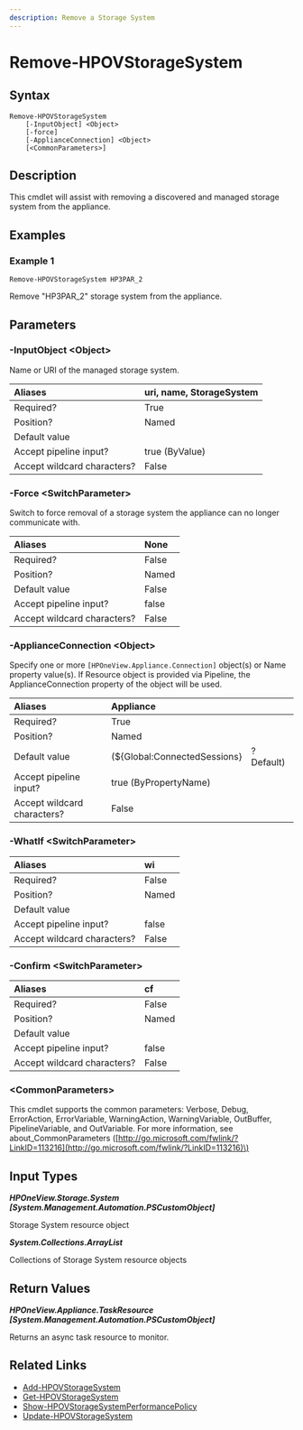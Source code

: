 ```yaml
---
description: Remove a Storage System
---
```


# Remove-HPOVStorageSystem

## Syntax

```text
Remove-HPOVStorageSystem
    [-InputObject] <Object>
    [-force]
    [-ApplianceConnection] <Object>
    [<CommonParameters>]
```

## Description

This cmdlet will assist with removing a discovered and managed storage system from the appliance.

## Examples

### Example 1

```text
Remove-HPOVStorageSystem HP3PAR_2
```

Remove "HP3PAR\_2" storage system from the appliance.

## Parameters

### -InputObject &lt;Object&gt;

Name or URI of the managed storage system.

| Aliases | uri, name, StorageSystem |
| :--- | :--- |
| Required? | True |
| Position? | Named |
| Default value |  |
| Accept pipeline input? | true \(ByValue\) |
| Accept wildcard characters? | False |

### -Force &lt;SwitchParameter&gt;

Switch to force removal of a storage system the appliance can no longer communicate with.

| Aliases | None |
| :--- | :--- |
| Required? | False |
| Position? | Named |
| Default value | False |
| Accept pipeline input? | false |
| Accept wildcard characters? | False |

### -ApplianceConnection &lt;Object&gt;

Specify one or more `[HPOneView.Appliance.Connection]` object\(s\) or Name property value\(s\). If Resource object is provided via Pipeline, the ApplianceConnection property of the object will be used.

| Aliases | Appliance |  |
| :--- | :--- | :--- |
| Required? | True |  |
| Position? | Named |  |
| Default value | \(${Global:ConnectedSessions} | ? Default\) |
| Accept pipeline input? | true \(ByPropertyName\) |  |
| Accept wildcard characters? | False |  |

### -WhatIf &lt;SwitchParameter&gt;

| Aliases | wi |
| :--- | :--- |
| Required? | False |
| Position? | Named |
| Default value |  |
| Accept pipeline input? | false |
| Accept wildcard characters? | False |

### -Confirm &lt;SwitchParameter&gt;

| Aliases | cf |
| :--- | :--- |
| Required? | False |
| Position? | Named |
| Default value |  |
| Accept pipeline input? | false |
| Accept wildcard characters? | False |

### &lt;CommonParameters&gt;

This cmdlet supports the common parameters: Verbose, Debug, ErrorAction, ErrorVariable, WarningAction, WarningVariable, OutBuffer, PipelineVariable, and OutVariable. For more information, see about\_CommonParameters \([http://go.microsoft.com/fwlink/?LinkID=113216](http://go.microsoft.com/fwlink/?LinkID=113216)\)

## Input Types

_**HPOneView.Storage.System \[System.Management.Automation.PSCustomObject\]**_

Storage System resource object

_**System.Collections.ArrayList**_ 

Collections of Storage System resource objects

## Return Values

_**HPOneView.Appliance.TaskResource \[System.Management.Automation.PSCustomObject\]**_

Returns an async task resource to monitor.

## Related Links

* [Add-HPOVStorageSystem](add-hpovstoragesystem.md)
* [Get-HPOVStorageSystem](get-hpovstoragesystem.md)
* [Show-HPOVStorageSystemPerformancePolicy](show-hpovstoragesystemperformancepolicy.md)
* [Update-HPOVStorageSystem](update-hpovstoragesystem.md)

